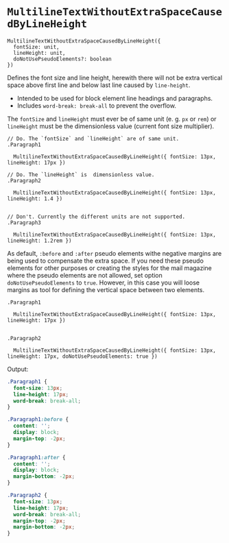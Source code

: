 # `MultilineTextWithoutExtraSpaceCausedByLineHeight`

```
MultilineTextWithoutExtraSpaceCausedByLineHeight({ 
  fontSize: unit, 
  lineHeight: unit, 
  doNotUsePseudoElements?: boolean 
})
```

Defines the font size and line height, herewith there will not be extra vertical space above first line and below last
line caused by `line-height`. 

* Intended to be used for block element line headings and paragraphs.
* Includes `word-break: break-all` to prevent the overflow.

The `fontSize` and `lineHeight` must ever be of same unit (e. g. `px` or `rem`) or `lineHeight` must be the dimensionless
value (current font size multiplier).

````stylus
// Do. The `fontSize` and `lineHeight` are of same unit. 
.Paragraph1

  MultilineTextWithoutExtraSpaceCausedByLineHeight({ fontSize: 13px, lineHeight: 17px })

// Do. The `lineHeight` is  dimensionless value.
.Paragraph2

  MultilineTextWithoutExtraSpaceCausedByLineHeight({ fontSize: 13px, lineHeight: 1.4 })
  

// Don't. Currently the different units are not supported.
.Paragraph3

  MultilineTextWithoutExtraSpaceCausedByLineHeight({ fontSize: 13px, lineHeight: 1.2rem })
````

As default, `:before` and `:after` pseudo elements withe negative margins are being used to compensate the extra space.
If you need these pseudo elements for other purposes or creating the styles for the mail magazine where the pseudo elements
are not allowed, set option `doNotUsePseudoElements` to `true`. However, in this case you will loose margins as tool for
defining the vertical space between two elements.

```stylus
.Paragraph1

  MultilineTextWithoutExtraSpaceCausedByLineHeight({ fontSize: 13px, lineHeight: 17px })


.Paragraph2

  MultilineTextWithoutExtraSpaceCausedByLineHeight({ fontSize: 13px, lineHeight: 17px, doNotUsePseudoElements: true })
```

Output:

```css
.Paragraph1 {
  font-size: 13px;
  line-height: 17px;
  word-break: break-all;
}

.Paragraph1:before {
  content: '';
  display: block;
  margin-top: -2px;
}

.Paragraph1:after {
  content: '';
  display: block;
  margin-bottom: -2px;
}

.Paragraph2 {
  font-size: 13px;
  line-height: 17px;
  word-break: break-all;
  margin-top: -2px;
  margin-bottom: -2px;
}
```
